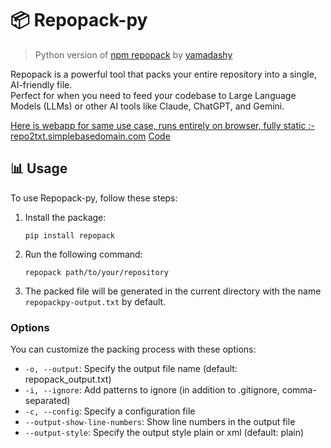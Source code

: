 # 📦 Repopack-py

> Python version of [npm repopack](https://github.com/yamadashy/repopack) by [yamadashy](https://github.com/yamadashy)

Repopack is a powerful tool that packs your entire repository into a single, AI-friendly file.  
Perfect for when you need to feed your codebase to Large Language Models (LLMs) or other AI tools like Claude, ChatGPT, and Gemini.


[Here is webapp for same use case, runs entirely on browser, fully static :- repo2txt.simplebasedomain.com](repo2txt.simplebasedomain.com)  [Code](https://github.com/abinthomasonline/repo2txt)


## 📊 Usage

To use Repopack-py, follow these steps:

1. Install the package:
   ```
   pip install repopack
   ```

2. Run the following command:
   ```
   repopack path/to/your/repository
   ```

4. The packed file will be generated in the current directory with the name `repopackpy-output.txt` by default.

### Options

You can customize the packing process with these options:

- `-o, --output`: Specify the output file name (default: repopack_output.txt)
- `-i, --ignore`: Add patterns to ignore (in addition to .gitignore, comma-separated)
- `-c, --config`: Specify a configuration file
- `--output-show-line-numbers`: Show line numbers in the output file
- `--output-style`: Specify the output style plain or xml (default: plain)
